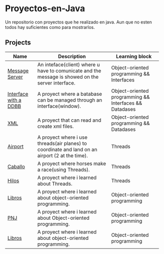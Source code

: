 # Proyectos-en-Java
Un repositorio con proyectos que he realizado en java. Aun que no esten todos hay suficientes como para mostrarlos.



## Projects
| **Name** | **Description**| **Learning block**|
|----------|----------------|-------------------|
|[Message Server](https://github.com/Zitro646/Proyectos-en-Java/tree/main/Servidor)| An inteface(client) where u have to comunicate and the message is showed  on the server interface. | Object-oriented programming && Interfaces |
|[Interface with a DDBB](https://github.com/Zitro646/Proyectos-en-Java/tree/main/Practica)| A proyect where a batabase can be managed through an interface(window).| Object-oriented programming && Interfaces && Datadases|
|[XML](https://github.com/Zitro646/Proyectos-en-Java/tree/main/Ficheros_XML)| A proyect that can read and create xml files.| Object-oriented programming && Datadases|
|[Airport](https://github.com/Zitro646/Proyectos-en-Java/tree/main/Aeropuerto)| A proyect where i use threads(air planes) to coordinate and land on an airport (2 at the time).| Threads |
|[Caballo](https://github.com/Zitro646/Proyectos-en-Java/tree/main/Caballo)| A proyect where horses make a race(using Threads).| Threads |
|[Hilos](https://github.com/Zitro646/Proyectos-en-Java/tree/main/Hilos)| A proyect where i learned about Threads.|  Threads |
|[Libros](https://github.com/Zitro646/Proyectos-en-Java/tree/main/Libros)| A proyect where i learned about object-oriented programming.| Object-oriented programming |
|[PNJ](https://github.com/Zitro646/Proyectos-en-Java/tree/main/PNJ)| A proyect where i learned about Object-oriented programming.| Object-oriented programming |
|[Libros](https://github.com/Zitro646/Proyectos-en-Java/tree/main/Libros)| A proyect where i learned about object-oriented programming.| Object-oriented programming |

<!--
## Top projects
| **Name** | **Description**|
|----------|----------------|
|[Airport](https://github.com/Zitro646/Proyectos-en-Java/Aeropuerto)| A proyect where i use threads(air planes) to coordinate and land on an airport (2 at the time).|
|[Libros](https://github.com/Zitro646/Proyectos-en-Java/Libros)| A proyect where i learned about object-oriented programming.|
-->

